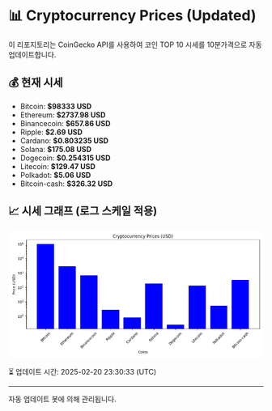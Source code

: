 
# 📊 Cryptocurrency Prices (Updated)

이 리포지토리는 CoinGecko API를 사용하여 코인 TOP 10 시세를 10분가격으로 자동 업데이트합니다.

## 💰 현재 시세
- Bitcoin: **$98333 USD**
- Ethereum: **$2737.98 USD**
- Binancecoin: **$657.86 USD**
- Ripple: **$2.69 USD**
- Cardano: **$0.803235 USD**
- Solana: **$175.08 USD**
- Dogecoin: **$0.254315 USD**
- Litecoin: **$129.47 USD**
- Polkadot: **$5.06 USD**
- Bitcoin-cash: **$326.32 USD**

## 📈 시세 그래프 (로그 스케일 적용)
![Crypto Prices](crypto_prices.png)

⏳ 업데이트 시간: 2025-02-20 23:30:33 (UTC)

---
자동 업데이트 봇에 의해 관리됩니다.

